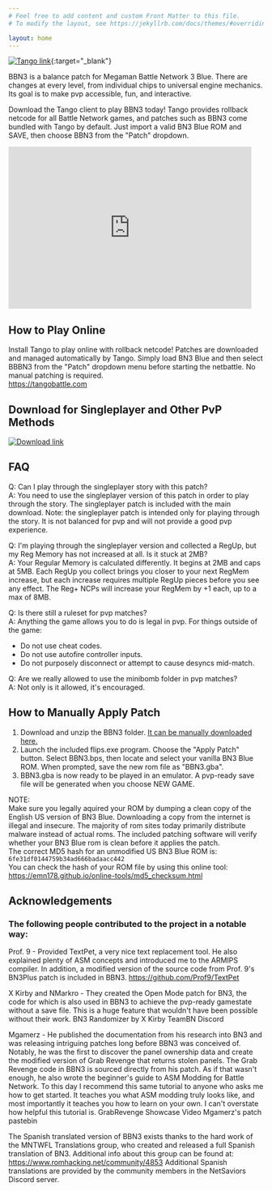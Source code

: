```yaml
---
# Feel free to add content and custom Front Matter to this file.
# To modify the layout, see https://jekyllrb.com/docs/themes/#overriding-theme-defaults

layout: home
---
```


[![Tango link]({{site.images}}/bbn3gettango.png)](https://tangobattle.com/){:target="_blank"}

BBN3 is a balance patch for Megaman Battle Network 3 Blue. There are changes at every level, from individual chips to universal engine mechanics. Its goal is to make pvp accessible, fun, and interactive.

Download the Tango client to play BBN3 today! Tango provides rollback netcode for all Battle Network games, and patches such as BBN3 come bundled with Tango by default. Just import a valid BN3 Blue ROM and SAVE, then choose BBN3 from the "Patch" dropdown.


<iframe width="480" height="320" src="https://www.youtube.com/embed/uHcGD015Gqw" title="YouTube Video" frameborder="0" allow="encrypted-media;"></iframe>  



## How to Play Online
Install Tango to play online with rollback netcode! 
Patches are downloaded and managed automatically by Tango. Simply load BN3 Blue and then select BBBN3 from the "Patch" dropdown menu before starting the netbattle. No manual patching is required.  
<https://tangobattle.com>

## Download for Singleplayer and Other PvP Methods
[![Download link]({{site.images}}/bbn3downloadimage.png)](https://github.com/ssbmars/BBN3/releases/download/Latest/BBN3.Latest.zip)

## FAQ
Q: Can I play through the singleplayer story with this patch?  
A: You need to use the singleplayer version of this patch in order to play through the story. The singleplayer patch is included with the main download. Note: the singleplayer patch is intended only for playing through the story. It is not balanced for pvp and will not provide a good pvp experience.

Q: I'm playing through the singleplayer version and collected a RegUp, but my Reg Memory has not increased at all. Is it stuck at 2MB?  
A: Your Regular Memory is calculated differently. It begins at 2MB and caps at 5MB. Each RegUp you collect brings you closer to your next RegMem increase, but each increase requires multiple RegUp pieces before you see any effect. The Reg+ NCPs will increase your RegMem by +1 each, up to a max of 8MB.
 
Q: Is there still a ruleset for pvp matches?  
A: Anything the game allows you to do is legal in pvp.
For things outside of the game: 
- Do not use cheat codes.
- Do not use autofire controller inputs.
- Do not purposely disconnect or attempt to cause desyncs mid-match.

Q: Are we really allowed to use the minibomb folder in pvp matches?  
A: Not only is it allowed, it's encouraged.

## How to Manually Apply Patch 
1. Download and unzip the BBN3 folder. [It can be manually downloaded here.](https://github.com/ssbmars/BBN3/releases/download/Latest/BBN3.Latest.zip)  
2. Launch the included flips.exe program. Choose the "Apply Patch" button. Select BBN3.bps, then locate and select your vanilla BN3 Blue ROM. When prompted, save the new rom file as "BBN3.gba". 
3. BBN3.gba is now ready to be played in an emulator. A pvp-ready save file will be generated when you choose NEW GAME.  

NOTE:  
Make sure you legally aquired your ROM by dumping a clean copy of the English US version of BN3 Blue. Downloading a copy from the internet is illegal and insecure. The majority of rom sites today primarily distribute malware instead of actual roms. 
The included patching software will verify whether your BN3 Blue rom is clean before it applies the patch.  
The correct MD5 hash for an unmodified US BN3 Blue ROM is:  
```6fe31df0144759b34ad666badaacc442```  
You can check the hash of your ROM file by using this online tool:  
<https://emn178.github.io/online-tools/md5_checksum.html>  

## Acknowledgements
### The following people contributed to the project in a notable way:
Prof. 9 - Provided TextPet, a very nice text replacement tool.  He also explained plenty of ASM concepts and introduced me to the ARMIPS compiler. In addition, a modified version of the source code from Prof. 9's BN3Plus patch is included in BBN3.
<https://github.com/Prof9/TextPet>  

X Kirby and NMarkro - They created the Open Mode patch for BN3, the code for which is also used in BBN3 to achieve the pvp-ready gamestate without a save file. This is a huge feature that wouldn't have been possible without their work.
BN3 Randomizer by X Kirby
TeamBN Discord

Mgamerz - He published the documentation from his research into BN3 and was releasing intriguing patches long before BBN3 was conceived of. Notably, he was the first to discover the panel ownership data and create the modified version of Grab Revenge that returns stolen panels. The Grab Revenge code in BBN3 is sourced directly from his patch. As if that wasn't enough, he also wrote the beginner's guide to ASM Modding for Battle Network. To this day I recommend this same tutorial to anyone who asks me how to get started. It teaches you what ASM modding truly looks like, and most importantly it teaches you how to learn on your own. I can't overstate how helpful this tutorial is. 
GrabRevenge Showcase Video
Mgamerz's patch pastebin

The Spanish translated version of BBN3 exists thanks to the hard work of the MNTWFL Translations group, who created and released a full Spanish translation of BN3. Additional info about this group can be found at: <https://www.romhacking.net/community/4853>
Additional Spanish translations are provided by the community members in the NetSaviors Discord server.
